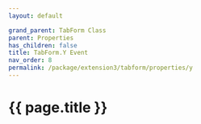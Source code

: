 ```yaml
---
layout: default

grand_parent: TabForm Class
parent: Properties
has_children: false
title: TabForm.Y Event
nav_order: 8
permalink: /package/extension3/tabform/properties/y
---
```

# {{ page.title }}
